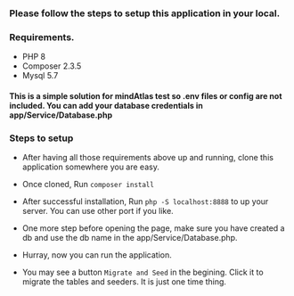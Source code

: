 ### Please follow the steps to setup this application in your local.

### Requirements.

- PHP 8
- Composer 2.3.5
- Mysql 5.7

#### This is a simple solution for mindAtlas test so .env files or config are not included. You can add your database credentials in app/Service/Database.php

### Steps to setup
 - After having all those requirements above up and running, clone this application somewhere you are easy.
 - Once cloned, Run `composer install`
 - After successful installation, Run `php -S localhost:8888` to up your server. You can use other port if you like.
 - One more step before opening the page, make sure you have created a db and use the db name in the app/Service/Database.php.
 - Hurray, now you can run the application.

 - You may see a button `Migrate and Seed` in the begining. Click it to migrate the tables and seeders. It is just one time thing.